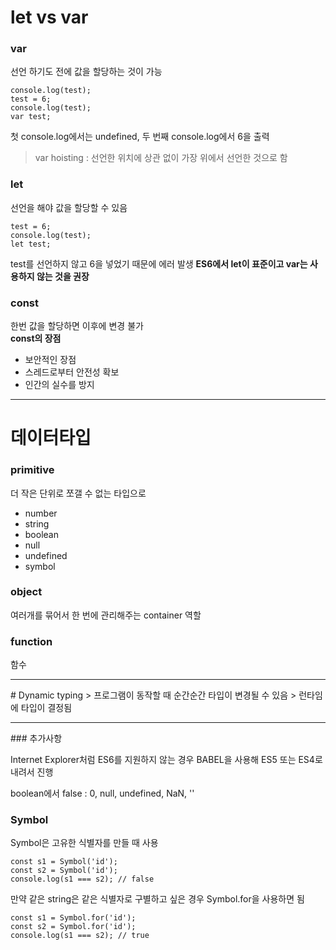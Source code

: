# let vs var

### var

선언 하기도 전에 값을 할당하는 것이 가능

```
console.log(test);
test = 6;
console.log(test);
var test;
```

첫 console.log에서는 undefined, 두 번째 console.log에서 6을 출력

> var hoisting : 선언한 위치에 상관 없이 가장 위에서 선언한 것으로 함

### let

선언을 해야 값을 할당할 수 있음

```
test = 6;
console.log(test);
let test;
```

test를 선언하지 않고 6을 넣었기 때문에 에러 발생
**ES6에서 let이 표준이고 var는 사용하지 않는 것을 권장**

### const

한번 값을 할당하면 이후에 변경 불가
<br>
**const의 장점**

- 보안적인 장점
- 스레드로부터 안전성 확보
- 인간의 실수를 방지

<hr>

# 데이터타입

### primitive

더 작은 단위로 쪼갤 수 없는 타입으로

- number
- string
- boolean
- null
- undefined
- symbol

### object

여러개를 묶어서 한 번에 관리해주는 container 역할

### function

함수

<hr>
# Dynamic typing
> 프로그램이 동작할 때 순간순간 타입이 변경될 수 있음
> 런타임에 타입이 결정됨

<hr>
### 추가사항

Internet Explorer처럼 ES6를 지원하지 않는 경우 BABEL을 사용해 ES5 또는 ES4로 내려서 진행

boolean에서 false : 0, null, undefined, NaN, ''

### Symbol

Symbol은 고유한 식별자를 만들 때 사용

```
const s1 = Symbol('id');
const s2 = Symbol('id');
console.log(s1 === s2); // false
```

만약 같은 string은 같은 식별자로 구별하고 싶은 경우 Symbol.for을 사용하면 됨

```
const s1 = Symbol.for('id');
const s2 = Symbol.for('id');
console.log(s1 === s2); // true
```
